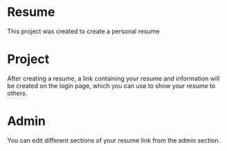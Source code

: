 # Resume
This project was created to create a personal resume

# Project
After creating a resume, a link containing your resume and information will be created on the login page, which you can use to show your resume to others.

# Admin
You can edit different sections of your resume link from the admin section.
